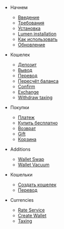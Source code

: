 - Начнем

    - [Введение](README)
    - [Требования](requirements)
    - [Установка](installation)
    - [Lumen installation](lumen)
    - [Как использовать](basic-usage)
    - [Обновление](upgrade-guide)

- Кошелек

    - [Депозит](deposit)
    - [Вывод](withdraw)
    - [Перевод](transfer)
    - [Пересчёт баланса](refresh)
    - [Confirm](confirm)
    - [Exchange](exchange)
    - [Withdraw taxing](taxing)

- Покупки

    - [Платеж](payment)
    - [Купить бесплатно](pay-free)
    - [Возврат](refund)
    - [Gift](gift)
    - [Корзина](cart)
    
- Additions

    - [Wallet Swap](laravel-wallet-swap)
    - [Wallet Vacuum](laravel-wallet-vacuum)

- Кошельки

    - [Создать кошелек](new-wallet)
    - [Перевод](wallet-transfer)

- Currencies

    - [Rate Service](rate)
    - [Create Wallet](rate-wallet)
    - [Taxing](rate-taxing)
